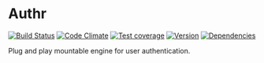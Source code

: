 # Authr

[![Build Status](https://travis-ci.org/werein/blogy.svg)](https://travis-ci.org/werein/blogy)  [![Code Climate](https://codeclimate.com/github/werein/blogy/badges/gpa.svg)](https://codeclimate.com/github/werein/blogy) [![Test coverage](https://codeclimate.com/github/werein/blogy/badges/coverage.svg)](https://codeclimate.com/github/werein/blogy) [![Version](https://badge.fury.io/rb/blogy.svg)](https://badge.fury.io/rb/blogy) [![Dependencies](https://gemnasium.com/werein/blogy.svg)](https://gemnasium.com/werein/blogy)

Plug and play mountable engine for user authentication.
